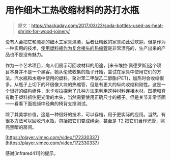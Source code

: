 # 用作细木工热收缩材料的苏打水瓶

> 原文：<https://hackaday.com/2017/03/23/soda-bottles-used-as-heat-shrink-for-wood-joinery/>

没有人会把它和漂亮的细木工家具混淆，后者让精致的家具如此受欢迎。但是作为一种实用的技术，[使用塑料瓶作为复合接头的热缩管](https://www.dezeen.com/2016/06/30/micaella-pedros-royal-college-of-art-graduate-showrca-joining-bottles-wood-furniture-recycled-plastic/)是非常漂亮的，生产出来的产品也不是没有魅力。

作为一个艺术项目，向人们展示可回收材料的用途，[米卡埃拉·佩德罗斯]这个项目本身并不是一个黑客。她从伦敦收集的瓶子开始，尝试在家具中使用它们的方法。汽水瓶和水瓶中使用的塑料，聚对苯二甲酸乙二醇酯(PET)，加热时会收缩很多。从瓶子上切下的环很像大块的热缩管，但是有更大的纵向收缩和刚性。这是一个很好的结构组件，米卡埃拉探索了几种方法来利用这种材料连接木材。凹槽和脊有助于塑料抓住更光滑的木头，当然需要使用正确尺寸的瓶子。但是关节非常坚固——看看下面视频中经典的椅背支撑测试。

除了其美学价值，这是一种很好的技术，可以存档，用于更实际的应用。当然，有很多方法可以回收汽水瓶，包括把它们变成绳索，甚至是 T2 把它们当作光管，照亮黑暗的房间。

[https://player.vimeo.com/video/172330337](https://player.vimeo.com/video/172330337)

感谢[infrared411]的提示。